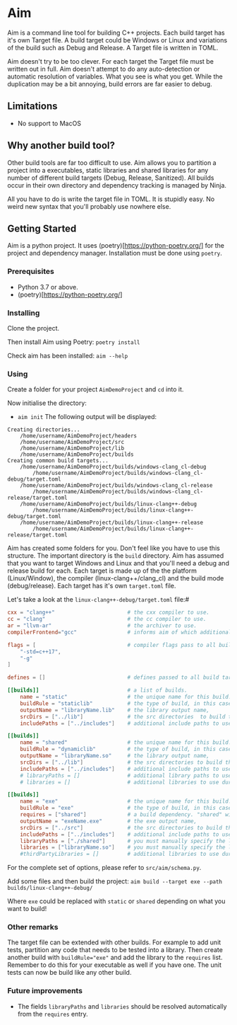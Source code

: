 # Aim
Aim is a command line tool for building C++ projects.
Each build target has it's own Target file.
A build target could be Windows or Linux and variations of the build such as Debug and Release.
A Target file is written in TOML.

Aim doesn't try to be too clever. For each target the Target file must be written out in full. Aim doesn't attempt
to do any auto-detection or automatic resolution of variables. What you see is what you get. While the duplication may
be a bit annoying, build errors are far easier to debug.

## Limitations
* No support to MacOS

## Why another build tool?
Other build tools are far too difficult to use. Aim allows you to partition a project into a executables, static libraries
and shared libraries for any number of different build targets (Debug, Release, Sanitized). All builds occur in their own
directory and dependency tracking is managed by Ninja.

All you have to do is write the target file in TOML. It is stupidly easy. No weird new syntax that you'll probably
use nowhere else.

## Getting Started
Aim is a python project. It uses (poetry)[https://python-poetry.org/] for the project and dependency manager.
Installation must be done using `poetry`.

### Prerequisites
* Python 3.7 or above.
* (poetry)[https://python-poetry.org/]

### Installing
Clone the project.

Then install Aim using Poetry:
`poetry install`

Check aim has been installed:
`aim --help`

### Using
Create a folder for your project `AimDemoProject` and `cd` into it.

Now initialise the directory:
* `aim init`
The following output will be displayed:
```
Creating directories...
	/home/username/AimDemoProject/headers
	/home/username/AimDemoProject/src
	/home/username/AimDemoProject/lib
	/home/username/AimDemoProject/builds
Creating common build targets...
	/home/username/AimDemoProject/builds/windows-clang_cl-debug
		/home/username/AimDemoProject/builds/windows-clang_cl-debug/target.toml
	/home/username/AimDemoProject/builds/windows-clang_cl-release
		/home/username/AimDemoProject/builds/windows-clang_cl-release/target.toml
	/home/username/AimDemoProject/builds/linux-clang++-debug
		/home/username/AimDemoProject/builds/linux-clang++-debug/target.toml
	/home/username/AimDemoProject/builds/linux-clang++-release
		/home/username/AimDemoProject/builds/linux-clang++-release/target.toml
```

Aim has created some folders for you. Don't feel like you have to use this structure.
The important directory is the `build` directory. Aim has assumed that you want to target Windows and Linux
and that you'll need a debug and release build for each. Each target is made up of the the platform (Linux/Window),
the compiler (linux-clang++/clang_cl) and the build mode (debug/release). Each target has it's own `target.toml` file.

Let's take a look at the `linux-clang++-debug/target.toml` file:#

```toml
cxx = "clang++"                       # the cxx compiler to use.
cc = "clang"                          # the cc compiler to use.
ar = "llvm-ar"                        # the archiver to use.
compilerFrontend="gcc"                # informs aim of which additional flags to include at various stages of the build.

flags = [                             # compiler flags pass to all build targets.
    "-std=c++17",
    "-g"
]

defines = []                          # defines passed to all build targets.

[[builds]]                            # a list of builds.
    name = "static"                   # the unique name for this build.
    buildRule = "staticlib"           # the type of build, in this case create a static library.
    outputName = "libraryName.lib"    # the library output name,
    srcDirs = ["../lib"]              # the src directories  to build the static library from.
    includePaths = ["../includes"]    # additional include paths to use during the build.

[[builds]]
    name = "shared"                   # the unique name for this build.
    buildRule = "dynamiclib"          # the type of build, in this case create a shared library.
    outputName = "libraryName.so"     # the library output name,
    srcDirs = ["../lib"]              # the src directories to build the shared library from.
    includePaths = ["../includes"]    # additional include paths to use during the build.
    # libraryPaths = []               # additional library paths to use during the build.
    # libraries = []                  # additional libraries to use during the build.

[[builds]]
    name = "exe"                      # the unique name for this build.
    buildRule = "exe"                 # the type of build, in this case an executable.
    requires = ["shared"]             # a build dependency. "shared" will be built first and linked against.
    outputName = "exeName.exe"        # the exe output name,
    srcDirs = ["../src"]              # the src directories to build the shared library from.
    includePaths = ["../includes"]    # additional include paths to use during the build.
    libraryPaths = ["./shared"]       # you must manually specify the library path to the dependency (requires).
    libraries = ["libraryName.so"]    # you must manually specify the library name of the dependency (requires).
    #thirdPartyLibraries = []         # additional libraries to use during the build that are not apart of the Aim build process.
```
For the complete set of options, please refer to `src/aim/schema.py`.

Add some files and then build the project:
`aim build --target exe --path builds/linux-clang++-debug/`

Where `exe` could be replaced with `static` or `shared` depending on what you want to build!

### Other remarks
The target file can be extended with other builds. For example to add unit tests, partition any code that needs to be
tested into a library. Then create another build with `buildRule="exe"` and add the library to the `requires` list.
Remember to do this for your executable as well if you have one. The unit tests can now be build like any other build.

### Future improvements
 * The fields `libraryPaths` and `libraries` should be resolved automatically from the `requires` entry.
